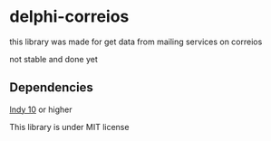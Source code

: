 # delphi-correios
this library was made for get data from mailing services on correios

not stable and done yet

## Dependencies
  [Indy 10](http://www.indyproject.org/index.en.aspx) or higher 

This library is under MIT license
